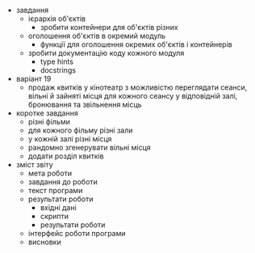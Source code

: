- завдання
  - ієрархія об'єктів
    - зробити контейнери для об'єктів різних
  - оголошення об'єктів в окремий модуль
    - функції для оголошення окремих об'єктів і контейнерів
  - зробити документацію коду кожного модуля
    - type hints 
    - docstrings
- варіант 19
  - продаж квитків у кінотеатр з можливістю переглядати сеанси, вільні й зайняті місця для кожного сеансу у відповідній залі, бронювання та звільнення місць
- коротке завдання
  - різні фільми
  - для кожного фільму різні зали
  - у кожній залі різні місця
  - рандомно згенерувати вільні місця
  - додати розділ квитків
- зміст звіту 
  - мета роботи 
  - завдання до роботи 
  - текст програми 
  - результати роботи
    - вхідні дані 
    - скрипти 
    - результати роботи 
  - інтерфейс роботи програми
  - висновки